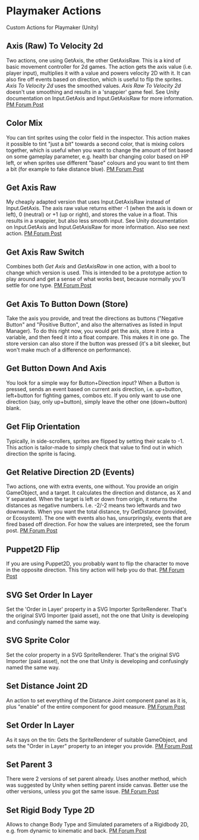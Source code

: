 # Playmaker Actions
Custom Actions for Playmaker (Unity)

## Axis (Raw) To Velocity 2d
Two actions, one using GetAxis, the other GetAxisRaw. This is a kind of basic movement controller for 2d games. The action gets the axis value (i.e. player input), multiplies it with a value and powers velocity 2D with it. It can also fire off events based on direction, which is useful to flip the sprites. *Axis To Velocity 2d* uses the smoothed values. *Axis Raw To Velocity 2d* doesn't use smoothing and results in a 'snappier' game feel. See Unity documentation on Input.GetAxis and Input.GetAxisRaw for more information. [PM Forum Post](http://hutonggames.com/playmakerforum/index.php?topic=19504)

## Color Mix
You can tint sprites using the color field in the inspector. This action makes it possible to tint "just a bit" towards a second color, that is mixing colors together, which is useful when you want to change the amount of tint based on some gameplay parameter, e.g. health bar changing color based on HP left, or when sprites use different "base" colours and you want to tint them a bit (for example to fake distance blue). [PM Forum Post](http://hutonggames.com/playmakerforum/index.php?topic=19454)

## Get Axis Raw
My cheaply adapted version that uses Input.GetAxisRaw instead of Input.GetAxis. The axis raw value returns either -1 (when the axis is down or left), 0 (neutral) or +1 (up or right), and stores the value in a float. This results in a snappier, but also less smooth input. See Unity documentation on Input.GetAxis and Input.GetAxisRaw for more information. Also see next action. [PM Forum Post](http://hutonggames.com/playmakerforum/index.php?topic=19333)

## Get Axis Raw Switch
Combines both *Get Axis* and *GetAxisRaw* in one action, with a bool to change which version is used. This is intended to be a prototype action to play around and get a sense of what works best, because normally you'll settle for one type. [PM Forum Post](http://hutonggames.com/playmakerforum/index.php?topic=19333)

## Get Axis To Button Down (Store)
Take the axis you provide, and treat the directions as buttons ("Negative Button" and "Positive Button", and also the alternatives as listed in Input Manager). To do this right now, you would get the axis, store it into a variable, and then feed it into a float compare. This makes it in one go. The store version can also store if the button was pressed (it's a bit sleeker, but won't make much of a difference on performance).

## Get Button Down And Axis
You look for a simple way for Button+Direction input? When a Button is pressed, sends an event based on current axis direction, i.e. up+button, left+button for fighting games, combos etc. If you only want to use one direction (say, only up+button), simply leave the other one (down+button) blank.

## Get Flip Orientation
Typically, in side-scrollers, sprites are flipped by setting their scale to -1. This action is tailor-made to simply check that value to find out in which direction the sprite is facing.

## Get Relative Direction 2D (Events)
Two actions, one with extra events, one without. You provide an origin GameObject, and a target. It calculates the direction and distance, as X and Y separated. When the target is left or down from origin, it returns the distances as negative numbers. I.e. -2/-2 means two leftwards and two downwards. When you want the total distance, try GetDistance (provided, or Ecosystem). The one with events also has, unsurpringsly, events that are fired based off direction. For how the values are interpreted, see the forum post. [PM Forum Post](http://hutonggames.com/playmakerforum/index.php?topic=19490)

## Puppet2D Flip
If you are using Puppet2D, you probably want to flip the character to move in the opposite direction. This tiny action will help you do that. [PM Forum Post](http://hutonggames.com/playmakerforum/index.php?topic=14906)

## SVG Set Order In Layer
Set the 'Order in Layer' property in a SVG Importer SpriteRenderer. That's the original SVG Importer (paid asset), not the one that Unity is developing and confusingly named the same way.

## SVG Sprite Color
Set the color property in a SVG SpriteRenderer. That's the original SVG Importer (paid asset), not the one that Unity is developing and confusingly named the same way.

## Set Distance Joint 2D
An action to set everything of the Distance Joint component panel as it is, plus "enable" of the entire component for good measure. [PM Forum Post](http://hutonggames.com/playmakerforum/index.php?topic=19536)

## Set Order In Layer
As it says on the tin: Gets the SpriteRenderer of suitable GameObject, and sets the "Order in Layer" property to an integer you provide. [PM Forum Post](http://hutonggames.com/playmakerforum/index.php?topic=19379)

## Set Parent 3
There were 2 versions of set parent already. Uses another method, which was suggested by Unity when setting parent inside canvas. Better use the other versions, unless you got the same issue. [PM Forum Post](http://hutonggames.com/playmakerforum/index.php?topic=19470)

## Set Rigid Body Type 2D
Allows to change Body Type and Simulated parameters of a Rigidbody 2D, e.g. from dynamic to kinematic and back. [PM Forum Post](http://hutonggames.com/playmakerforum/index.php?topic=19487)
